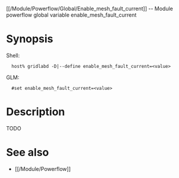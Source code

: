 [[/Module/Powerflow/Global/Enable_mesh_fault_current]] -- Module powerflow global variable enable_mesh_fault_current

# Synopsis
Shell:
~~~
  host% gridlabd -D|--define enable_mesh_fault_current=<value>
~~~
GLM:
~~~
  #set enable_mesh_fault_current=<value>
~~~

# Description

TODO

# See also
* [[/Module/Powerflow]]
